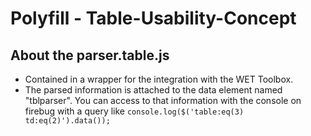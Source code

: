 Polyfill - Table-Usability-Concept
=======================

## About the parser.table.js

* Contained in a wrapper for the integration with the WET Toolbox.
* The parsed information is attached to the data element named "tblparser". You can access to that information with the console on firebug with a query like `console.log($('table:eq(3) td:eq(2)').data());`
